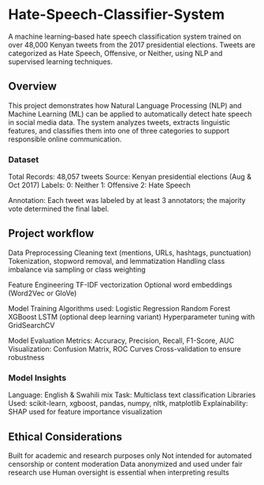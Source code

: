 # Hate-Speech-Classifier-System
A machine learning–based hate speech classification system trained on over 48,000 Kenyan tweets from the 2017 presidential elections.
Tweets are categorized as Hate Speech, Offensive, or Neither, using NLP and supervised learning techniques.

## Overview
This project demonstrates how Natural Language Processing (NLP) and Machine Learning (ML) can be applied to automatically detect hate speech in social media data.
The system analyzes tweets, extracts linguistic features, and classifies them into one of three categories to support responsible online communication.

### Dataset
Total Records: 48,057 tweets
Source: Kenyan presidential elections (Aug & Oct 2017)
Labels:
0: Neither
1: Offensive
2: Hate Speech

Annotation: Each tweet was labeled by at least 3 annotators; the majority vote determined the final label.

## Project workflow
Data Preprocessing
Cleaning text (mentions, URLs, hashtags, punctuation)
Tokenization, stopword removal, and lemmatization
Handling class imbalance via sampling or class weighting

Feature Engineering
TF-IDF vectorization
Optional word embeddings (Word2Vec or GloVe)

Model Training
Algorithms used:
Logistic Regression
Random Forest
XGBoost
LSTM (optional deep learning variant)
Hyperparameter tuning with GridSearchCV

Model Evaluation
Metrics: Accuracy, Precision, Recall, F1-Score, AUC
Visualization: Confusion Matrix, ROC Curves
Cross-validation to ensure robustness

### Model Insights
Language: English & Swahili mix
Task: Multiclass text classification
Libraries Used: scikit-learn, xgboost, pandas, numpy, nltk, matplotlib
Explainability: SHAP used for feature importance visualization

## Ethical Considerations
Built for academic and research purposes only
Not intended for automated censorship or content moderation
Data anonymized and used under fair research use
Human oversight is essential when interpreting results

